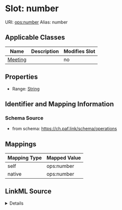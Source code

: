 

# Slot: number 



URI: [ops:number](https://ch.paf.link/schema/operationsnumber)
Alias: number

<!-- no inheritance hierarchy -->





## Applicable Classes

| Name | Description | Modifies Slot |
| --- | --- | --- |
| [Meeting](Meeting.md) |  |  no  |







## Properties

* Range: [String](String.md)





## Identifier and Mapping Information







### Schema Source


* from schema: https://ch.paf.link/schema/operations




## Mappings

| Mapping Type | Mapped Value |
| ---  | ---  |
| self | ops:number |
| native | ops:number |




## LinkML Source

<details>
```yaml
name: number
from_schema: https://ch.paf.link/schema/operations
rank: 1000
alias: number
domain_of:
- Meeting
range: string

```
</details>